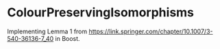 # ColourPreservingIsomorphisms
Implementing Lemma 1 from https://link.springer.com/chapter/10.1007/3-540-36136-7_40 in Boost.
